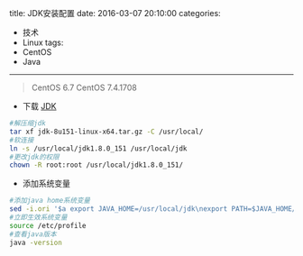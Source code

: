 title: JDK安装配置
date: 2016-03-07 20:10:00
categories:
- 技术
- Linux
tags:
- CentOS
- Java
---
>CentOS 6.7
>CentOS 7.4.1708

- 下载 [JDK](http://www.oracle.com/technetwork/java/javase/downloads/jdk8-downloads-2133151.html)

```bash
#解压缩jdk
tar xf jdk-8u151-linux-x64.tar.gz -C /usr/local/
#软连接
ln -s /usr/local/jdk1.8.0_151 /usr/local/jdk
#更改jdk的权限
chown -R root:root /usr/local/jdk1.8.0_151/
```

- 添加系统变量

```bash
#添加java home系统变量
sed -i.ori '$a export JAVA_HOME=/usr/local/jdk\nexport PATH=$JAVA_HOME/bin:$JAVA_HOME/jre/bin:$PATH\nexport CLASSPATH=.$CLASSPATH:$JAVA_HOME/lib:$JAVA_HOME/jre/lib:$JAVA_HOME/lib/tools.jar' /etc/profile
#立即生效系统变量
source /etc/profile
#查看java版本
java -version
```